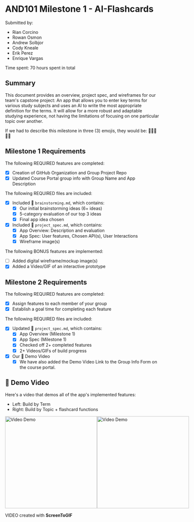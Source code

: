 # AND101 Milestone 1 - AI-Flashcards

Submitted by:
- Rian Corcino
- Rowan Osmon
- Andrew Solbjor
- Cody Kneale
- Erik Perez
- Enrique Vargas

Time spent: 70 hours spent in total

## Summary

This document provides an overview, project spec, and wireframes for our team's capstone project: An app that allows you to enter key terms for various study subjects and uses an AI to write the most appropriate definition for the terms. It will allow for a more robust and adaptable studying experience, not having the limitations of focusing on one particular topic over another. 

If we had to describe this milestone in three (3) emojis, they would be: 🦾👨‍💻👨‍🎓

## Milestone 1 Requirements

The following REQUIRED features are completed:

- [x] Creation of GitHub Organization and Group Project Repo
- [x] Updated Course Portal group info with Group Name and App Description

The following REQUIRED files are included:

- [x] Included 📄 `brainstorming.md`, which contains:
  - [x] Our initial brainstorming ideas (6+ ideas)
  - [x] 5-category evaluation of our top 3 ideas
  - [x] Final app idea chosen
- [x] Included 📄 `project_spec.md`, which contains:
  - [x] App Overview: Description and evaluation
  - [x] App Spec: User features, Chosen API(s), User Interactions
  - [x] Wireframe image(s)

The following BONUS features are implemented:

- [ ] Added digital wireframe/mockup image(s)
- [x] Added a Video/GIF of an interactive prototype

## Milestone 2 Requirements
The following REQUIRED features are completed:

- [x] Assign features to each member of your group
- [x] Establish a goal time for completing each feature

The following REQUIRED files are included:

- [x] Updated 📄 `project_spec.md`, which contains:
  - [X] App Overview (Milestone 1)
  - [X] App Spec (Milestone 1)
  - [x] Checked off 2+ completed features
  - [x] 2+ Videos/GIFs of build progress

- [x] Our 🎥 Demo Video
  - [x] We have also added the Demo Video Link to the Group Info Form on the course portal.

## 🎥 Demo Video

Here's a video that demos all of the app's implemented features:
- Left: Build by Term
- Right: Build by Topic + flashcard functions
<div style="display: flex;">
  <img src='https://github.com/coderkai03/SmartStudyAI/blob/main/SmartStudyAI_Demo1.gif' title='Video Demo' width='300' alt='Video Demo' />
  <img src='https://github.com/coderkai03/SmartStudyAI/blob/main/SmartStudyAI_Demo2.gif' title='Video Demo' width='300' alt='Video Demo' />
</div>


VIDEO created with **ScreenToGIF**

